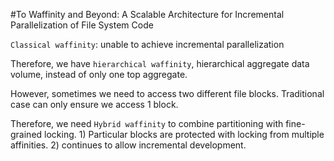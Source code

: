 #To Waffinity and Beyond: A Scalable Architecture for Incremental Parallelization of File System Code

`Classical waffinity`: unable to achieve incremental parallelization

Therefore, we have `hierarchical waffinity`, hierarchical aggregate data volume, instead of only one top aggregate.

However, sometimes we need to access two different file blocks. Traditional case can only ensure we access 1 block.

Therefore, we need `Hybrid waffinity` to combine partitioning with fine-grained locking. 1) Particular blocks are protected with locking from multiple affinities. 2) continues to allow incremental development.
